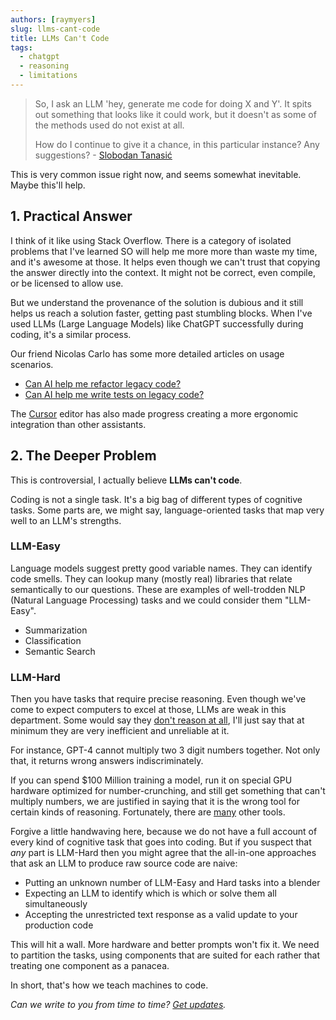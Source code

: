 ```yaml
---
authors: [raymyers]
slug: llms-cant-code
title: LLMs Can't Code
tags:
  - chatgpt
  - reasoning
  - limitations
---
```


> So, I ask an LLM 'hey, generate me code for doing X and Y'. It spits out something that looks like it could work, but it doesn't as some of the methods used do not exist at all.
> 
> How do I continue to give it a chance, in this particular instance? Any suggestions? - [Slobodan Tanasić](https://www.linkedin.com/in/stanasic)

This is very common issue right now, and seems somewhat inevitable. Maybe this'll help.

## 1. Practical Answer

I think of it like using Stack Overflow. There is a category of isolated problems that I've learned SO will help me more more than waste my time, and it's awesome at those. It helps even though we can't trust that copying the answer directly into the context. It might not be correct, even compile, or be licensed to allow use.

But we understand the provenance of the solution is dubious and it still helps us reach a solution faster, getting past stumbling blocks. When I've used LLMs (Large Language Models) like ChatGPT successfully during coding, it's a similar process.

Our friend Nicolas Carlo has some more detailed articles on usage scenarios.

* [Can AI help me refactor legacy code?](https://understandlegacycode.com/blog/can-ai-refactor-legacy-code)
* [Can AI help me write tests on legacy code?](https://understandlegacycode.com/blog/can-ai-write-tests-on-legacy-code)

The [Cursor](https://www.cursor.sh) editor has also made progress creating a more ergonomic integration than other assistants.

## 2. The Deeper Problem

This is controversial, I actually believe **LLMs can't code**.

Coding is not a single task. It's a big bag of different types of cognitive tasks. Some parts are, we might say, language-oriented tasks that map very well to an LLM's strengths.



### LLM-Easy

Language models suggest pretty good variable names. They can identify code smells. They can lookup many (mostly real) libraries that relate semantically to our questions. These are examples of well-trodden NLP (Natural Language Processing) tasks and we could consider them "LLM-Easy".

* Summarization
* Classification
* Semantic Search

### LLM-Hard

Then you have tasks that require precise reasoning. Even though we've come to expect computers to excel at those, LLMs are weak in this department. Some would say they [don't reason at all](https://x.com/Grady_Booch/status/1673797840605433856), I'll just say that at minimum they are very inefficient and unreliable at it.

For instance, GPT-4 cannot multiply two 3 digit numbers together. Not only that, it returns wrong answers indiscriminately. 

If you can spend $100 Million training a model, run it on special GPU hardware optimized for number-crunching, and still get something that can't multiply numbers, we are justified in saying that it is the wrong tool for certain kinds of reasoning. Fortunately, there are [many](https://en.wikipedia.org/wiki/Knowledge_representation_and_reasoning) other tools.

Forgive a little handwaving here, because we do not have a full account of every kind of cognitive task that goes into coding. But if you suspect that *any* part is LLM-Hard then you might agree that the all-in-one approaches that ask an LLM to produce raw source code are naive:

* Putting an unknown number of LLM-Easy and Hard tasks into a blender
* Expecting an LLM to identify which is which or solve them all simultaneously
* Accepting the unrestricted text response as a valid update to your production code

This will hit a wall. More hardware and better prompts won't fix it. We need to partition the tasks, using components that are suited for each rather that treating one component as a panacea.

In short, that's how we teach machines to code.

*Can we write to you from time to time? [Get updates](/#get-updates).*